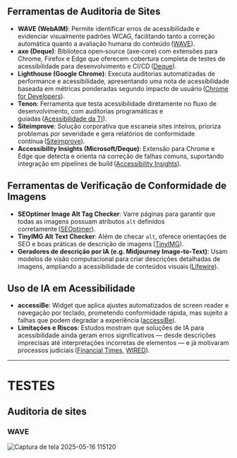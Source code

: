 ## Ferramentas de Auditoria de Sites

* **WAVE (WebAIM)**: Permite identificar erros de acessibilidade e evidenciar visualmente padrões WCAG, facilitando tanto a correção automática quanto a avaliação humana do conteúdo ([WAVE][1]).
* **axe (Deque)**: Biblioteca open‑source (axe‑core) com extensões para Chrome, Firefox e Edge que oferecem cobertura completa de testes de acessibilidade para desenvolvimento e CI/CD ([Deque][2]).
* **Lighthouse (Google Chrome)**: Executa auditorias automatizadas de performance e acessibilidade, apresentando uma nota de acessibilidade baseada em métricas ponderadas segundo impacto de usuário ([Chrome for Developers][3]).
* **Tenon**: Ferramenta que testa acessibilidade diretamente no fluxo de desenvolvimento, com auditorias programáticas e guiadas ([Acessibilidade da TI][4]).
* **Siteimprove**: Solução corporativa que escaneia sites inteiros, prioriza problemas por severidade e gera relatórios de conformidade contínua ([Siteimprove][5]).
* **Accessibility Insights (Microsoft/Deque)**: Extensão para Chrome e Edge que detecta e orienta na correção de falhas comuns, suportando integração em pipelines de build ([Accessibility Insights][6]).

## Ferramentas de Verificação de Conformidade de Imagens

* **SEOptimer Image Alt Tag Checker**: Varre páginas para garantir que todas as imagens possuam atributos `alt` definidos corretamente ([SEOptimer][7]).
* **TinyIMG Alt Text Checker**: Além de checar `alt`, oferece orientações de SEO e boas práticas de descrição de imagens ([TinyIMG][8]).
* **Geradores de descrição por IA (e.g. Midjourney Image‑to‑Text)**: Usam modelos de visão computacional para criar descrições detalhadas de imagens, ampliando a acessibilidade de conteúdos visuais ([Lifewire][9]).

## Uso de IA em Acessibilidade

* **accessiBe**: Widget que aplica ajustes automatizados de screen reader e navegação por teclado, prometendo conformidade rápida, mas sujeito a falhas que podem degradar a experiência ([accessiBe][12]).
* **Limitações e Riscos**: Estudos mostram que soluções de IA para acessibilidade ainda geram erros significativos — desde descrições imprecisas até interpretações incorretas de elementos — e já motivaram processos judiciais ([Financial Times][13], [WIRED][14]).

---

# TESTES

## Auditoria de sites
### WAVE

![Captura de tela 2025-05-16 115120](https://github.com/user-attachments/assets/ae9543ad-09ff-47d7-a4fc-49b5c5464345)



[1]: https://wave.webaim.org/?utm_source=chatgpt.com "WAVE Web Accessibility Evaluation Tools - WebAIM"
[2]: https://www.deque.com/axe/?utm_source=chatgpt.com "Accessibility Testing Tools & Software: Axe - Deque Systems"
[3]: https://developer.chrome.com/docs/lighthouse/accessibility/scoring?utm_source=chatgpt.com "Lighthouse accessibility score - Chrome for Developers"
[4]: https://itaccessibility.tamu.edu/help/tenon_developer_tool.html?utm_source=chatgpt.com "Tenon Developer Tool - IT Accessibility"
[5]: https://www.siteimprove.com/toolkit/accessibility-checker/?utm_source=chatgpt.com "Website Accessibility Checker - Free Instant Accessibility Check"
[6]: https://accessibilityinsights.io/?utm_source=chatgpt.com "Accessibility Insights"
[7]: https://www.seoptimer.com/alt-tag-checker/?utm_source=chatgpt.com "Image Alt Tag Checker - SEOptimer"
[8]: https://tiny-img.com/tools/alt-checker/?utm_source=chatgpt.com "Free Image Alt Text Checker | TinyIMG"
[9]: https://www.lifewire.com/why-midjourneys-new-image-to-text-generator-is-an-accessibility-home-run-7377344?utm_source=chatgpt.com "Why Midjourney's New Image-to-Text Generator Is an Accessibility Home Run"
[10]: https://css-tricks.com/comparing-jaws-nvda-and-voiceover/?utm_source=chatgpt.com "A Brief Introduction to JAWS, NVDA, and VoiceOver - CSS-Tricks"
[11]: https://www.audioeye.com/post/nvda-screen-reader-web-accessibility/?utm_source=chatgpt.com "Using the NVDA Screen Reader to Test Web Accessibility - AudioEye"
[12]: https://accessibe.com/accesswidget/artificial-intelligence?utm_source=chatgpt.com "AI-Powered Accessibility - accessiBe"
[13]: https://www.ft.com/content/3c877c55-b698-43da-a222-8ae183f53078?utm_source=chatgpt.com "Blind internet users struggle with error-prone AI aids"
[14]: https://www.wired.com/story/company-tapped-ai-website-landed-court?utm_source=chatgpt.com "This Company Tapped AI for Its Website-and Landed in Court"
